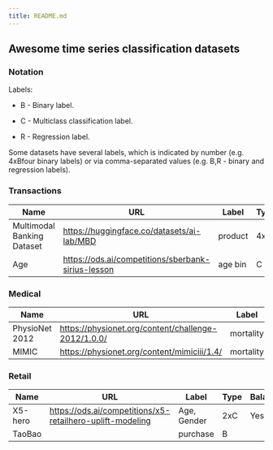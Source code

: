 ```yaml
---
title: README.md
---
```


## Awesome time series classification datasets

### Notation

Labels:

-  B - Binary label.

-  C - Multiclass classification label.

-  R - Regression label.

Some datasets have several labels, which is indicated by number (e.g. 4xBfour binary labels) or via comma-separated values (e.g. B,R - binary and regression labels).

### Transactions

| **Name**                   | **URL**                                              | **Label** | **Type** | **Balanced** | **Missing** |
|----------------------------|------------------------------------------------------|-----------|----------|--------------|-------------|
| Multimodal Banking Dataset | <https://huggingface.co/datasets/ai-lab/MBD>         | product   | 4xB      | No           | No          |
| Age                        | <https://ods.ai/competitions/sberbank-sirius-lesson> | age bin   | C        | Yes          | No          |

### Medical

| Name           | URL                                                   | Label     | Type | Balanced | Missing |
|----------------|-------------------------------------------------------|-----------|------|----------|---------|
| PhysioNet 2012 | <https://physionet.org/content/challenge-2012/1.0.0/> | mortality | B    | No       | Yes     |
| MIMIC          | <https://physionet.org/content/mimiciii/1.4/>         | mortality | B    | No       | Yes     |

### Retail

| Name    | URL                                                         | Label       | Type | Balanced | Missing |
|---------|-------------------------------------------------------------|-------------|------|----------|---------|
| X5-hero | <https://ods.ai/competitions/x5-retailhero-uplift-modeling> | Age, Gender | 2xC  | Yes      | No      |
| TaoBao  |                                                             | purchase    | B    |          |         |


